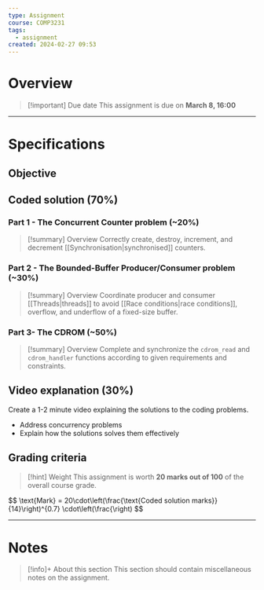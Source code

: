 ```yaml
---
type: Assignment
course: COMP3231
tags:
  - assignment
created: 2024-02-27 09:53
---
```

# Overview

> [!important] Due date
> This assignment is due on **March 8, 16:00**



---
# Specifications

## Objective

## Coded solution (70%)

### Part 1 - The Concurrent Counter problem (~20%)

> [!summary] Overview
> Correctly create, destroy, increment, and decrement [[Synchronisation|synchronised]] counters. 


### Part 2 - The Bounded-Buffer Producer/Consumer problem (~30%)

> [!summary] Overview
> Coordinate producer and consumer [[Threads|threads]] to avoid [[Race conditions|race conditions]], overflow, and underflow of a fixed-size buffer.


### Part 3- The CDROM (~50%)

> [!summary] Overview
> Complete and synchronize the `cdrom_read` and `cdrom_handler` functions according to given requirements and constraints.


## Video explanation (30%)

Create a 1-2 minute video explaining the solutions to the coding problems.

- Address concurrency problems
- Explain how the solutions solves them effectively

## Grading criteria

> [!hint] Weight
> This assignment is worth **20 marks out of 100** of the overall course grade.

$$
\text{Mark} = 20\cdot\left(\frac{\text{Coded solution marks}}{14}\right)^{0.7} \cdot\left(\frac{\right)
$$

---
# Notes

> [!info]+ About this section 
> This section should contain miscellaneous notes on the assignment.
